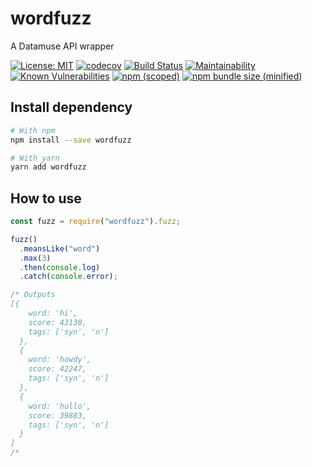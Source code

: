 # wordfuzz

A Datamuse API wrapper

[![License: MIT](https://img.shields.io/badge/License-MIT-yellow.svg)](https://opensource.org/licenses/MIT)
[![codecov](https://codecov.io/gh/molamk/wordfuzz/branch/master/graph/badge.svg)](https://codecov.io/gh/molamk/wordfuzz)
[![Build Status](https://travis-ci.com/molamk/wordfuzz.svg?branch=master)](https://travis-ci.com/molamk/wordfuzz)
[![Maintainability](https://api.codeclimate.com/v1/badges/29acd35d15206058f8ff/maintainability)](https://codeclimate.com/github/molamk/wordfuzz/maintainability)
[![Known Vulnerabilities](https://snyk.io/test/github/molamk/wordfuzz/badge.svg?targetFile=package.json)](https://snyk.io/test/github/molamk/wordfuzz?targetFile=package.json)
[![npm (scoped)](https://img.shields.io/npm/v/wordfuzz.svg)](https://www.npmjs.com/package/wordfuzz)
[![npm bundle size (minified)](https://img.shields.io/bundlephobia/min/wordfuzz.svg)](https://www.npmjs.com/package/wordfuzz)

## Install dependency

```bash
# With npm
npm install --save wordfuzz

# With yarn
yarn add wordfuzz
```

## How to use

```javascript
const fuzz = require("wordfuzz").fuzz;

fuzz()
  .meansLike("word")
  .max(3)
  .then(console.log)
  .catch(console.error);

/* Outputs
[{
    word: 'hi',
    score: 43130,
    tags: ['syn', 'n']
  },
  {
    word: 'howdy',
    score: 42247,
    tags: ['syn', 'n']
  },
  {
    word: 'hullo',
    score: 39883,
    tags: ['syn', 'n']
  }
]
/*
```